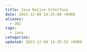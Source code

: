 ```yaml
---
title: Java Native Interface
date: 2023-12-08 14:35:00 +0900
aliases:
  - JNI
tags:
  - java
categories: 
updated: 2023-12-08 14:35:52 +0900
---
```

